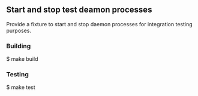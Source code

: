 ## Start and stop test deamon processes

Provide a fixture to start and stop daemon processes for integration testing
purposes.


### Building

 $ make build


### Testing

 $ make test
